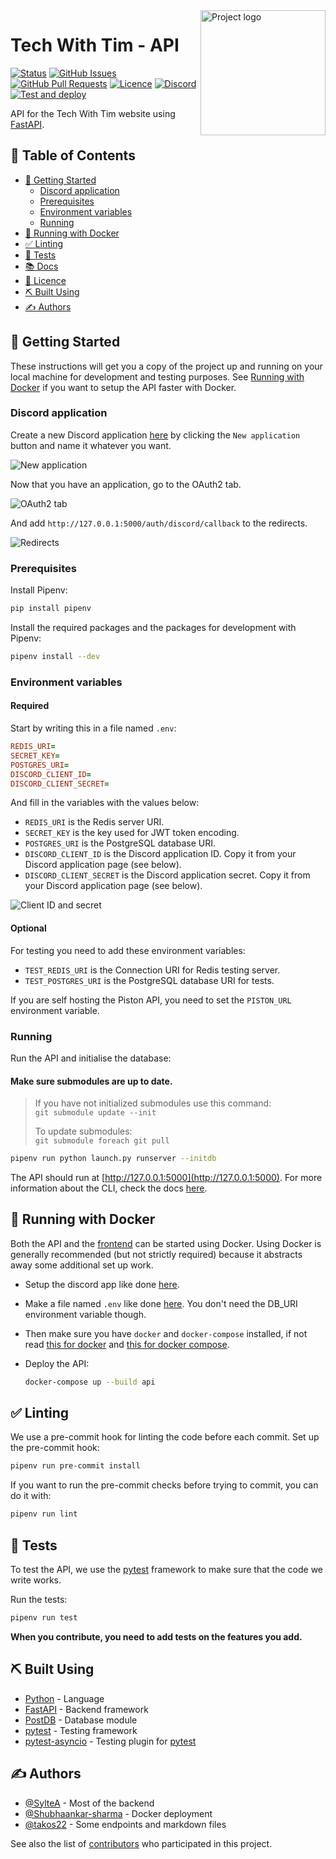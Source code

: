 <img align="right" width=200px height=200px src="https://cdn.discordapp.com/attachments/776153365452554301/786297555415859220/Tech-With-Tim.png" alt="Project logo">

<h1>Tech With Tim - API</h1>

<div>

[![Status](https://img.shields.io/website?url=https%3A%2F%2Fapi.dev.twtcodejam.net)](https://api.dev.twtcodejam.net) <!-- TODO: Switch to main API link. -->
[![GitHub Issues](https://img.shields.io/github/issues/Tech-With-Tim/API.svg)](https://github.com/Tech-With-Tim/API/issues)
[![GitHub Pull Requests](https://img.shields.io/github/issues-pr/Tech-With-Tim/API.svg)](https://github.com/Tech-With-Tim/API/pulls)
[![Licence](https://img.shields.io/badge/licence-MIT-blue.svg)](/LICENCE)
[![Discord](https://discord.com/api/guilds/501090983539245061/widget.png?style=shield)](https://discord.gg/twt)
[![Test and deploy](https://github.com/Tech-With-Tim/API/workflows/Release%20-%20Test%2C%20Build%20%26%20Redeploy/badge.svg)](https://github.com/Tech-With-Tim/API/actions?query=workflow%3A%22Release+-+Test%2C+Build+%26+Redeploy%22)

<!-- TODO: Lint & Test status -->

</div>

API for the Tech With Tim website using [FastAPI](https://fastapi.tiangolo.com/).

## 📝 Table of Contents

<!-- - [🧐 About](#-about) -->

- [🏁 Getting Started](#-getting-started)
  - [Discord application](#discord-application)
  - [Prerequisites](#prerequisites)
  - [Environment variables](#environment-variables)
  - [Running](#running)
- [🐳 Running with Docker](#-running-with-docker)
- [✅ Linting](#-linting)
- [🚨 Tests](#-tests)
- [📚 Docs](/docs/README.md)
- [📜 Licence](/LICENCE)
- [⛏️ Built Using](#️-built-using)
- [✍️ Authors](#️-authors)

<!-- ## 🧐 About

TODO: Write about 1-2 paragraphs describing the purpose of your project. -->

## 🏁 Getting Started

These instructions will get you a copy of the project up and running on your local machine for development and testing purposes. See [Running with Docker](#-running-with-docker) if you want to setup the API faster with Docker.

### Discord application

Create a new Discord application [here](https://discord.com/developers/applications) by clicking the `New application` button and name it whatever you want.

![New application](https://cdn.discordapp.com/attachments/721750194797936823/794646477505822730/unknown.png)

Now that you have an application, go to the OAuth2 tab.

![OAuth2 tab](https://cdn.discordapp.com/attachments/721750194797936823/794648158272487435/unknown.png)

And add `http://127.0.0.1:5000/auth/discord/callback` to the redirects.

![Redirects](https://cdn.discordapp.com/attachments/721750194797936823/798276213776318494/unknown.png)

### Prerequisites

Install Pipenv:

```sh
pip install pipenv
```

Install the required packages and the packages for development with Pipenv:

```sh
pipenv install --dev
```

### Environment variables

#### Required

Start by writing this in a file named `.env`:

```prolog
REDIS_URI=
SECRET_KEY=
POSTGRES_URI=
DISCORD_CLIENT_ID=
DISCORD_CLIENT_SECRET=
```

And fill in the variables with the values below:

- `REDIS_URI` is the Redis server URI.
- `SECRET_KEY` is the key used for JWT token encoding.
- `POSTGRES_URI` is the PostgreSQL database URI.
- `DISCORD_CLIENT_ID` is the Discord application ID. Copy it from your Discord application page (see below).
- `DISCORD_CLIENT_SECRET` is the Discord application secret. Copy it from your Discord application page (see below).

![Client ID and secret](https://cdn.discordapp.com/attachments/721750194797936823/794646777840140298/unknown.png)

#### Optional

For testing you need to add these environment variables:

- `TEST_REDIS_URI` is the Connection URI for Redis testing server.
- `TEST_POSTGRES_URI` is the PostgreSQL database URI for tests.

If you are self hosting the Piston API, you need to set the `PISTON_URL` environment variable.

### Running

Run the API and initialise the database:

#### Make sure submodules are up to date.
> If you have not initialized submodules use this command:\
> `git submodule update --init`
>
> To update submodules:\
> `git submodule foreach git pull`

```sh
pipenv run python launch.py runserver --initdb
```

The API should run at [http://127.0.0.1:5000](http://127.0.0.1:5000). For more information about the CLI, check the docs [here](/docs/cli.md).

## 🐳 Running with Docker

Both the API and the [frontend](https://github.com/Tech-With-Tim/Frontend) can be started using Docker. Using Docker is generally recommended (but not strictly required) because it abstracts away some additional set up work.

- Setup the discord app like done [here](#discord-application).

- Make a file named `.env` like done [here](#environment-variables). You don't need the DB_URI environment variable though.

- Then make sure you have `docker` and `docker-compose` installed, if not read [this for docker](https://docs.docker.com/engine/install/) and [this for docker compose](https://docs.docker.com/compose/install/).

- Deploy the API:

  ```sh
  docker-compose up --build api
  ```

## ✅ Linting

We use a pre-commit hook for linting the code before each commit. Set up the pre-commit hook:

```sh
pipenv run pre-commit install
```

If you want to run the pre-commit checks before trying to commit, you can do it with:

```sh
pipenv run lint
```

## 🚨 Tests

To test the API, we use the [pytest](https://docs.pytest.org/en/stable/) framework to make sure that the code we write works.

Run the tests:

```sh
pipenv run test
```

**When you contribute, you need to add tests on the features you add.**

## ⛏️ Built Using

- [Python](https://www.python.org/) - Language
- [FastAPI](https://fastapi.tiangolo.com/) - Backend framework
- [PostDB](https://github.com/SylteA/postDB) - Database module
- [pytest](https://docs.pytest.org/en/stable/) - Testing framework
- [pytest-asyncio](https://github.com/pytest-dev/pytest-asyncio) - Testing plugin for [pytest](https://docs.pytest.org/en/stable/)

## ✍️ Authors

- [@SylteA](https://github.com/SylteA) - Most of the backend
- [@Shubhaankar-sharma](https://github.com/Shubhaankar-sharma) - Docker deployment
- [@takos22](https://github.com/takos22) - Some endpoints and markdown files

See also the list of [contributors](https://github.com/Tech-With-Tim/API/contributors) who participated in this project.
